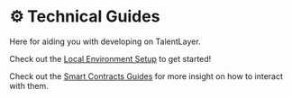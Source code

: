 # ⚙ Technical Guides

Here for aiding you with developing on TalentLayer.

Check out the [Local Environment Setup](local-environment-setup/) to get started!

Check out the [Smart Contracts Guides](smart-contracts/) for more insight on how to interact with them.

